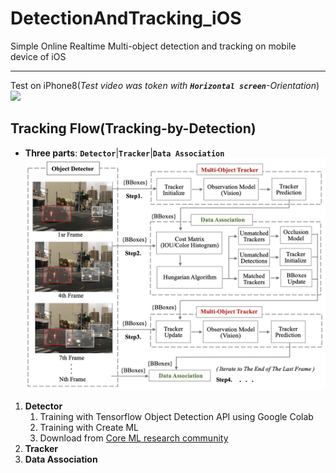 # DetectionAndTracking_iOS
Simple Online Realtime Multi-object detection and tracking on mobile device of iOS  
____
Test on iPhone8(_Test video was token with **`Horizontal screen`**-Orientation_)  
  ![](https://github.com/popCain/DetectionAndTracking_iOS/blob/main/image/objectTracking.gif)
## Tracking Flow(Tracking-by-Detection)
* **Three parts**: **`Detector`**|**`Tracker`**|**`Data Association`**  
![](https://github.com/popCain/DetectionAndTracking_iOS/blob/main/image/trackingFlow.png)

1. **Detector**
    1. Training with Tensorflow Object Detection API using Google Colab
    2. Training with Create ML
    3. Download from [Core ML research community](https://developer.apple.com/machine-learning/models/) 
2. **Tracker**
3. **Data Association**

